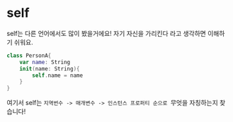 # self

self는 다른 언어에서도 많이 봤을거에요!
자기 자신을 가리킨다 라고 생각하면 이해하기 쉬워요.
```swift
class PersonA{
    var name: String
    init(name: String){
        self.name = name
    }
}
```
 여기서 self는 ``` 지역번수 -> 매개변수 -> 인스턴스 프로퍼티 순으로  ```무엇을 자칭하는지 찾습니다!
